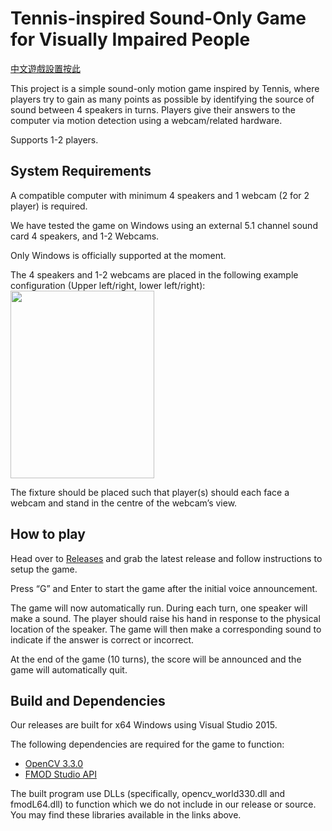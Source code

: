 # Tennis-inspired Sound-Only Game for Visually Impaired People
[中文遊戲設置按此](https://github.com/charlietang075/Tennis-ball-game-for-VIP/blob/master/Chinese_instruction.md)

This project is a simple sound-only motion game inspired by Tennis, where players try to gain as many points as possible by identifying the source of sound between 4 speakers in turns. Players give their answers to the computer via motion detection using a webcam/related hardware. 

Supports 1-2 players.
## System Requirements
A compatible computer with minimum 4 speakers and 1 webcam (2 for 2 player) is required. 

We have tested the game on Windows using an external 5.1 channel sound card 4 speakers, and 1-2 Webcams.

Only Windows is officially supported at the moment.

The 4 speakers and 1-2 webcams are placed in the following example configuration (Upper left/right, lower left/right):
<img src="https://i.imgur.com/UlKfSiJ.jpg" width="230" height="300"> 

The fixture should be placed such that player(s) should each face a webcam and stand in the centre of the webcam’s view. 
## How to play
Head over to [Releases](https://github.com/charlietang075/Tennis-ball-game-for-VIP/releases) and grab the latest release and follow instructions to setup the game.

Press “G” and Enter to start the game after the initial voice announcement.

The game will now automatically run. During each turn, one speaker will make a sound. The player should raise his hand in response to the physical location of the speaker. The game will then make a corresponding sound to indicate if the answer is correct or incorrect.

At the end of the game (10 turns), the score will be announced and the game will automatically quit.
## Build and Dependencies
Our releases are built for x64 Windows using Visual Studio 2015.

The following dependencies are required for the game to function:
- [OpenCV 3.3.0](https://opencv.org/releases.html)
- [FMOD Studio API](https://www.fmod.com/download)

The built program use DLLs (specifically, opencv_world330.dll and fmodL64.dll) to function which we do not include in our release or source. You may find these libraries available in the links above.
